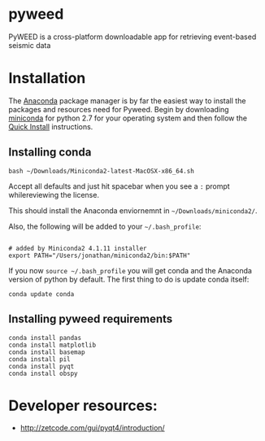 # pyweed

PyWEED is a cross-platform downloadable app for retrieving event-based seismic data

# Installation

The [Anaconda](https://docs.continuum.io/anaconda/) package manager is by far the 
easiest way to install the packages and resources need for Pyweed. Begin by downloading
[miniconda](http://conda.pydata.org/miniconda.html) for python 2.7 for your operating
system and then follow the [Quick Install](http://conda.pydata.org/docs/install/quick.html)
instructions.

## Installing conda

`bash ~/Downloads/Miniconda2-latest-MacOSX-x86_64.sh`

Accept all defaults and just hit spacebar when you see a `:` prompt whilereviewing the license.

This should install the Anaconda enviornemnt in `~/Downloads/miniconda2/`.

Also, the following will be added to your `~/.bash_profile`:

```

# added by Miniconda2 4.1.11 installer
export PATH="/Users/jonathan/miniconda2/bin:$PATH"
```

If you now `source ~/.bash_profile` you will get conda and the Anaconda version of python by default.
The first thing to do is update conda itself:

`conda update conda`



## Installing pyweed requirements

```
conda install pandas
conda install matplotlib
conda install basemap
conda install pil
conda install pyqt
conda install obspy
```


# Developer resources:

 * http://zetcode.com/gui/pyqt4/introduction/

